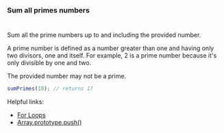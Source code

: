 ### Sum all primes numbers

#

Sum all the prime numbers up to and including the provided number.

A prime number is defined as a number greater than one and having only two divisors, one and itself. For example, 2 is a prime number because it's only divisible by one and two.

The provided number may not be a prime.

```javascript
sumPrimes(10); // returns 17
```

Helpful links:

- [For Loops](https://developer.mozilla.org/en-US/docs/Web/JavaScript/Reference/Statements/for)
- [Array.prototype.push()](https://developer.mozilla.org/en-US/docs/Web/JavaScript/Reference/Global_Objects/Array/push)
